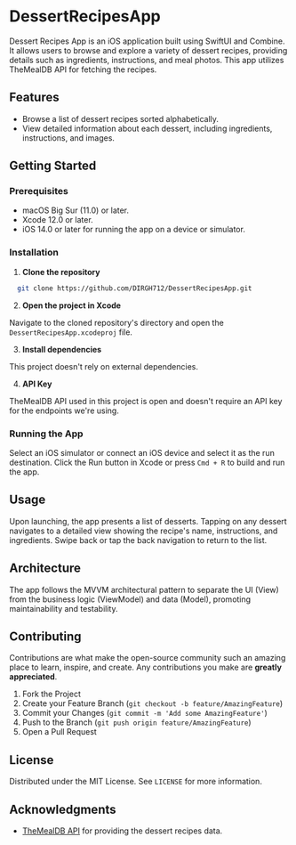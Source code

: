 # DessertRecipesApp

Dessert Recipes App is an iOS application built using SwiftUI and Combine. It allows users to browse and explore a variety of dessert recipes, providing details such as ingredients, instructions, and meal photos. This app utilizes TheMealDB API for fetching the recipes.

## Features

- Browse a list of dessert recipes sorted alphabetically.
- View detailed information about each dessert, including ingredients, instructions, and images.

## Getting Started

### Prerequisites

- macOS Big Sur (11.0) or later.
- Xcode 12.0 or later.
- iOS 14.0 or later for running the app on a device or simulator.

### Installation

1. **Clone the repository**
  ```bash
    git clone https://github.com/DIRGH712/DessertRecipesApp.git
  ```
2. **Open the project in Xcode**

Navigate to the cloned repository's directory and open the `DessertRecipesApp.xcodeproj` file.

3. **Install dependencies**

This project doesn't rely on external dependencies.

4. **API Key**

TheMealDB API used in this project is open and doesn't require an API key for the endpoints we're using.

### Running the App

Select an iOS simulator or connect an iOS device and select it as the run destination. Click the Run button in Xcode or press `Cmd + R` to build and run the app.

## Usage

Upon launching, the app presents a list of desserts. Tapping on any dessert navigates to a detailed view showing the recipe's name, instructions, and ingredients. Swipe back or tap the back navigation to return to the list.

## Architecture

The app follows the MVVM architectural pattern to separate the UI (View) from the business logic (ViewModel) and data (Model), promoting maintainability and testability.

## Contributing

Contributions are what make the open-source community such an amazing place to learn, inspire, and create. Any contributions you make are **greatly appreciated**.

1. Fork the Project
2. Create your Feature Branch (`git checkout -b feature/AmazingFeature`)
3. Commit your Changes (`git commit -m 'Add some AmazingFeature'`)
4. Push to the Branch (`git push origin feature/AmazingFeature`)
5. Open a Pull Request

## License

Distributed under the MIT License. See `LICENSE` for more information.

## Acknowledgments

- [TheMealDB API](https://www.themealdb.com/api.php) for providing the dessert recipes data.


